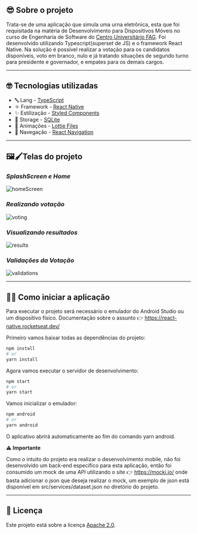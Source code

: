 ## 😎 Sobre o projeto

Trata-se de uma aplicação que simula uma urna eletrônica, esta que foi requisitada na matéria de Desenvolvimento para Dispositivos Móveis no curso de Engenharia de Software do [Centro Universitário FAG](https://www.fag.edu.br/). Foi desenvolvido utilizando Typescript(superset de JS) e o framework React Native. Na solução é possível realizar a votação para os candidatos disponíveis, voto em branco, nulo e já tratando situações de segundo turno para presidente e governador, e empates para os demais cargos.

---

## 🤓 Tecnologias utilizadas

* 🔤 Lang - [TypeScript](https://www.typescriptlang.org/)
* ⚛️ Framework - [React Native](https://reactnative.dev/)
* ✨ Estilização - [Styled Components](https://styled-components.com/)
* 💾 Storage - [SQLite](https://www.npmjs.com/package/react-native-sqlite-storage)
* 🤯 Animações - [Lottie Files](https://lottiefiles.com/)
* 🔀 Navegação - [React Navigation](https://reactnavigation.org/)

---

## 🖼🖌Telas do projeto

###  *SplashScreen e Home*
![homeScreen](https://user-images.githubusercontent.com/61207420/160255028-6a580769-8670-4204-9f09-44e064f96918.gif)

###  *Realizando votação*
![voting](https://user-images.githubusercontent.com/61207420/160256060-4b1f44fa-1d64-480e-b9b7-022ecf594db1.gif)

###  *Visualizando resultados*
![results](https://user-images.githubusercontent.com/61207420/160256085-c3a05699-df19-4dbb-b1db-3131718270ab.gif)

###  *Validações da Votação*
![validations](https://user-images.githubusercontent.com/61207420/160256107-4e7ee33f-981c-49e4-ad15-8d7dae69a842.gif)

---

## 🧑‍💻 Como iniciar a aplicação

Para executar o projeto será necessário o emulador do Android Studio ou um dispositivo físico. Documentação sobre o assunto 👉 https://react-native.rocketseat.dev/

Primeiro vamos baixar todas as dependências do projeto:

```bash
npm install
# or
yarn install
```

Agora vamos executar o servidor de desenvolvimento:

```bash
npm start
# or
yarn start
```

Vamos inicializar o emulador:

```bash
npm android
# or
yarn android 
```

O aplicativo abrirá automaticamente ao fim do comando yarn android.

⚠️ **Importante**

Como o intuito do projeto era realizar o desenvolvimento mobile, não foi desenvolvido um back-end específico para esta aplicação, então foi consumido um mock de uma API utilizando o site 👉 https://mocki.io/ onde basta adicionar o json que deseja realizar o mock, um exemplo de json está disponível em src/services/dataset.json no diretório do projeto.

---

## 📃 Licença

Este projeto está sobre a licença [Apache 2.0](LICENSE).
